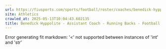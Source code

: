 ```yaml
---
url: https://fiusports.com/sports/football/roster/coaches/benedick-hyppolite/3345
site: Athletics
crawled_at: 2025-05-13T10:04:43.602135
title: Benedick Hyppolite - Assistant Coach - Running Backs - Football Coaches - FIU Athletics
---
```


Error generating fit markdown: '<' not supported between instances of 'int' and 'str'